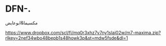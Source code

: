 # DFN-.

مكسيما&ابوعايض

https://www.dropbox.com/scl/fi/mq0r3xhz7v7ny1slai02w/m7-maxima.zip?rlkey=2nef34wbo48bepb1s48howk3p&st=mdw5fsde&dl=1
